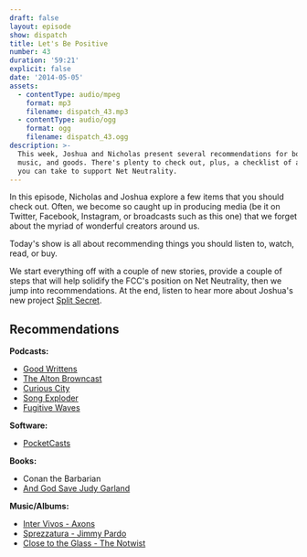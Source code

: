 ```yaml
---
draft: false
layout: episode
show: dispatch
title: Let's Be Positive
number: 43
duration: '59:21'
explicit: false
date: '2014-05-05'
assets:
  - contentType: audio/mpeg
    format: mp3
    filename: dispatch_43.mp3
  - contentType: audio/ogg
    format: ogg
    filename: dispatch_43.ogg
description: >-
  This week, Joshua and Nicholas present several recommendations for books,
  music, and goods. There's plenty to check out, plus, a checklist of actions
  you can take to support Net Neutrality.
---
```

In this episode, Nicholas and Joshua explore a few items that you should check out. Often, we become so caught up in producing media (be it on Twitter, Facebook, Instagram, or broadcasts such as this one) that we forget about the myriad of wonderful creators around us. 

Today's show is all about recommending things you should listen to, watch, read, or buy.

We start everything off with a couple of new stories, provide a couple of steps that will help solidify the FCC's position on Net Neutrality, then we jump into recommendations. At the end, listen to hear more about Joshua's new project [Split Secret](http://splitsecret.com).

## Recommendations

**Podcasts:**

* [Good Writtens](https://itunes.apple.com/us/podcast/good-writtens/id629553427)
* [The Alton Browncast](http://www.nerdist.com/podcast/the-browncast)
* [Curious City](http://www.wbez.org/series/curious-city)
* [Song Exploder](http://www.maximumfun.org/shows/song-exploder)
* [Fugitive Waves](http://www.kitchensisters.org/category/fugitive-waves)

**Software:**
* [PocketCasts](http://www.shiftyjelly.com)

**Books:**
* Conan the Barbarian
* [And God Save Judy Garland](http://savejudy.com)

**Music/Albums:**
* [Inter Vivos - Axons](http://axons.bandcamp.com/album/inter-vivos)
* [Sprezzatura - Jimmy Pardo](http://astrecords.bigcartel.com/product/sprezzatura-cd)
* [Close to the Glass - The Notwist](http://notwist.com)